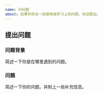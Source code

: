 ```yaml
---
name: 问问题
about: 如果你存在一些使用或学习上的问题，欢迎提出。
---
```

## 提出问题

### 问题背景

简述一下你是在哪里遇到的问题。

### 问题

简述一下你的问题。并附上一些补充信息。
